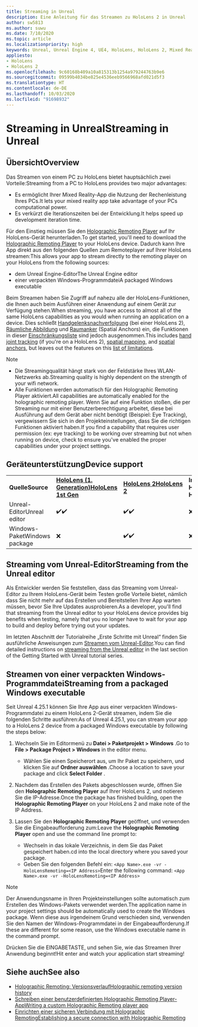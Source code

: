 ```yaml
---
title: Streaming in Unreal
description: Eine Anleitung für das Streamen zu HoloLens 2 in Unreal
author: sw5813
ms.author: suwu
ms.date: 7/10/2020
ms.topic: article
ms.localizationpriority: high
keywords: Unreal, Unreal Engine 4, UE4, HoloLens, HoloLens 2, Mixed Reality, Streaming, PC, Holographic App Remoting, Holographic Remoting Player, Dokumentation
appliesto:
- HoloLens
- HoloLens 2
ms.openlocfilehash: 9c60168b409a10a815313b1254a979244763b9e6
ms.sourcegitcommit: 09599b4034be825e4536eeb9566968afd021d5f3
ms.translationtype: HT
ms.contentlocale: de-DE
ms.lasthandoff: 10/03/2020
ms.locfileid: "91698932"
---
```

# <a name="streaming-in-unreal"></a><span data-ttu-id="978dd-104">Streaming in Unreal</span><span class="sxs-lookup"><span data-stu-id="978dd-104">Streaming in Unreal</span></span>

## <a name="overview"></a><span data-ttu-id="978dd-105">Übersicht</span><span class="sxs-lookup"><span data-stu-id="978dd-105">Overview</span></span>
<span data-ttu-id="978dd-106">Das Streamen von einem PC zu HoloLens bietet hauptsächlich zwei Vorteile:</span><span class="sxs-lookup"><span data-stu-id="978dd-106">Streaming from a PC to HoloLens provides two major advantages:</span></span> 
* <span data-ttu-id="978dd-107">Es ermöglicht Ihrer Mixed Reality-App die Nutzung der Rechenleistung Ihres PCs.</span><span class="sxs-lookup"><span data-stu-id="978dd-107">It lets your mixed reality app take advantage of your PCs computational power.</span></span> 
* <span data-ttu-id="978dd-108">Es verkürzt die Iterationszeiten bei der Entwicklung.</span><span class="sxs-lookup"><span data-stu-id="978dd-108">It helps speed up development iteration time.</span></span> 

<span data-ttu-id="978dd-109">Für den Einstieg müssen Sie den [Holographic Remoting Player](../platform-capabilities-and-apis/holographic-remoting-player.md) auf Ihr HoloLens-Gerät herunterladen.</span><span class="sxs-lookup"><span data-stu-id="978dd-109">To get started, you'll need to download the [Holographic Remoting Player](../platform-capabilities-and-apis/holographic-remoting-player.md) to your HoloLens device.</span></span> <span data-ttu-id="978dd-110">Dadurch kann Ihre App direkt aus den folgenden Quellen zum Remoteplayer auf Ihrer HoloLens streamen:</span><span class="sxs-lookup"><span data-stu-id="978dd-110">This allows your app to stream  directly to the remoting player on your HoloLens from the following sources:</span></span>

* <span data-ttu-id="978dd-111">dem Unreal Engine-Editor</span><span class="sxs-lookup"><span data-stu-id="978dd-111">The Unreal Engine editor</span></span>
* <span data-ttu-id="978dd-112">einer verpackten Windows-Programmdatei</span><span class="sxs-lookup"><span data-stu-id="978dd-112">A packaged Windows executable</span></span> 

<span data-ttu-id="978dd-113">Beim Streamen haben Sie Zugriff auf nahezu alle der HoloLens-Funktionen, die Ihnen auch beim Ausführen einer Anwendung auf einem Gerät zur Verfügung stehen.</span><span class="sxs-lookup"><span data-stu-id="978dd-113">When streaming, you have access to almost all of the same HoloLens capabilities as you would when running an application on a device.</span></span> <span data-ttu-id="978dd-114">Dies schließt [Handgelenksnachverfolgung](unreal-hand-tracking.md) (bei einer HoloLens 2), [Räumliche Abbildung](unreal-spatial-mapping.md) und [Raumanker](unreal-spatial-anchors.md) (Spatial Anchors) ein, die Funktionen in dieser [Einschränkungsliste](../platform-capabilities-and-apis/holographic-remoting-troubleshooting.md) sind jedoch ausgenommen.</span><span class="sxs-lookup"><span data-stu-id="978dd-114">This includes [hand joint tracking](unreal-hand-tracking.md) (if you're on a HoloLens 2), [spatial mapping](unreal-spatial-mapping.md), and [spatial anchors](unreal-spatial-anchors.md), but leaves out the features on this [list of limitations](../platform-capabilities-and-apis/holographic-remoting-troubleshooting.md).</span></span> 

> [!NOTE]
> * <span data-ttu-id="978dd-115">Die Streamingqualität hängt stark von der Feldstärke Ihres WLAN-Netzwerks ab.</span><span class="sxs-lookup"><span data-stu-id="978dd-115">Streaming quality is highly dependent on the strength of your wifi network.</span></span>
> * <span data-ttu-id="978dd-116">Alle Funktionen werden automatisch für den Holographic Remoting Player aktiviert.</span><span class="sxs-lookup"><span data-stu-id="978dd-116">All capabilities are automatically enabled for the holographic remoting player.</span></span> <span data-ttu-id="978dd-117">Wenn Sie auf eine Funktion stoßen, die per Streaming nur mit einer Benutzerberechtigung arbeitet, diese bei Ausführung auf dem Gerät aber nicht benötigt (Beispiel: Eye Tracking), vergewissern Sie sich in den Projekteinstellungen, dass Sie die richtigen Funktionen aktiviert haben.</span><span class="sxs-lookup"><span data-stu-id="978dd-117">If you find a capability that requires user permission (ex: eye tracking) to be working over streaming but not when running on device, check to ensure you've enabled the proper capabilities under your project settings.</span></span>

## <a name="device-support"></a><span data-ttu-id="978dd-118">Geräteunterstützung</span><span class="sxs-lookup"><span data-stu-id="978dd-118">Device support</span></span>

<table>
    <colgroup>
    <col width="33%" />
    <col width="33%" />
    <col width="33%" />
    </colgroup>
    <tr>
        <td><span data-ttu-id="978dd-119"><strong>Quelle</strong></span><span class="sxs-lookup"><span data-stu-id="978dd-119"><strong>Source</strong></span></span></td>
        <td><span data-ttu-id="978dd-120"><a href="https://docs.microsoft.com/hololens/hololens1-hardware"><strong>HoloLens (1. Generation)</strong></a></span><span class="sxs-lookup"><span data-stu-id="978dd-120"><a href="https://docs.microsoft.com/hololens/hololens1-hardware"><strong>HoloLens 1st Gen</strong></a></span></span></td>
        <td><span data-ttu-id="978dd-121"><a href="https://www.microsoft.com/hololens/hardware"><strong>HoloLens 2</strong></a></span><span class="sxs-lookup"><span data-stu-id="978dd-121"><a href="https://www.microsoft.com/hololens/hardware"><strong>HoloLens 2</strong></a></span></span></td>
        <td><span data-ttu-id="978dd-122"><strong>Immersive Headsets</strong></span><span class="sxs-lookup"><span data-stu-id="978dd-122"><strong>Immersive Headsets</strong></span></span></td>
    </tr>
     <tr>
        <td><span data-ttu-id="978dd-123">Unreal-Editor</span><span class="sxs-lookup"><span data-stu-id="978dd-123">Unreal editor</span></span></td>
        <td><span data-ttu-id="978dd-124">✔️</span><span class="sxs-lookup"><span data-stu-id="978dd-124">✔️</span></span></td>
        <td><span data-ttu-id="978dd-125">✔️</span><span class="sxs-lookup"><span data-stu-id="978dd-125">✔️</span></span></td>
        <td>❌</td>
    </tr>
    <tr>
        <td><span data-ttu-id="978dd-126">Windows-Paket</span><span class="sxs-lookup"><span data-stu-id="978dd-126">Windows package</span></span></td>
        <td>❌</td>
        <td><span data-ttu-id="978dd-127">✔️</span><span class="sxs-lookup"><span data-stu-id="978dd-127">✔️</span></span></td>
        <td>❌</td>
    </tr>

</table>

## <a name="streaming-from-the-unreal-editor"></a><span data-ttu-id="978dd-128">Streaming vom Unreal-Editor</span><span class="sxs-lookup"><span data-stu-id="978dd-128">Streaming from the Unreal editor</span></span>

<span data-ttu-id="978dd-129">Als Entwickler werden Sie feststellen, dass das Streaming vom Unreal-Editor zu Ihrem HoloLens-Gerät beim Testen große Vorteile bietet, nämlich dass Sie nicht mehr auf das Erstellen und Bereitstellen Ihrer App warten müssen, bevor Sie Ihre Updates ausprobieren.</span><span class="sxs-lookup"><span data-stu-id="978dd-129">As a developer, you'll find that streaming from the Unreal editor to your HoloLens device provides big benefits when testing, namely that you no longer have to wait for your app to build and deploy before trying out your updates.</span></span>

<span data-ttu-id="978dd-130">Im letzten Abschnitt der Tutorialreihe „Erste Schritte mit Unreal“ finden Sie ausführliche Anweisungen zum [Streamen vom Unreal-Editor](tutorials/unreal-uxt-ch6.md#device-only-streaming).</span><span class="sxs-lookup"><span data-stu-id="978dd-130">You can find detailed instructions on [streaming from the Unreal editor](tutorials/unreal-uxt-ch6.md#device-only-streaming) in the last section of the Getting Started with Unreal tutorial series.</span></span>

## <a name="streaming-from-a-packaged-windows-executable"></a><span data-ttu-id="978dd-131">Streamen von einer verpackten Windows-Programmdatei</span><span class="sxs-lookup"><span data-stu-id="978dd-131">Streaming from a packaged Windows executable</span></span>

<span data-ttu-id="978dd-132">Seit Unreal 4.25.1 können Sie Ihre App aus einer verpackten Windows-Programmdatei zu einem HoloLens 2-Gerät streamen, indem Sie die folgenden Schritte ausführen:</span><span class="sxs-lookup"><span data-stu-id="978dd-132">As of Unreal 4.25.1, you can stream your app to a HoloLens 2 device from a packaged Windows executable by following the steps below:</span></span> 

1. <span data-ttu-id="978dd-133">Wechseln Sie im Editormenü zu **Datei > Paketprojekt > Windows** .</span><span class="sxs-lookup"><span data-stu-id="978dd-133">Go to **File > Package Project > Windows** in the editor menu.</span></span> 
    * <span data-ttu-id="978dd-134">Wählen Sie einen Speicherort aus, um Ihr Paket zu speichern, und klicken Sie auf **Ordner auswählen** .</span><span class="sxs-lookup"><span data-stu-id="978dd-134">Choose a location to save your package and click **Select Folder** .</span></span>

2. <span data-ttu-id="978dd-135">Nachdem das Erstellen des Pakets abgeschlossen wurde, öffnen Sie den **Holographic Remoting Player** auf Ihrer HoloLens 2, und notieren Sie die IP-Adresse.</span><span class="sxs-lookup"><span data-stu-id="978dd-135">Once the package has finished building, open the **Holographic Remoting Player** on your HoloLens 2 and make note of the IP Address.</span></span> 
3. <span data-ttu-id="978dd-136">Lassen Sie den **Holographic Remoting Player** geöffnet, und verwenden Sie die Eingabeaufforderung zum:</span><span class="sxs-lookup"><span data-stu-id="978dd-136">Leave the **Holographic Remoting Player** open and use the command line prompt to:</span></span> 
    * <span data-ttu-id="978dd-137">Wechseln in das lokale Verzeichnis, in dem Sie das Paket gespeichert haben.</span><span class="sxs-lookup"><span data-stu-id="978dd-137">cd into the local directory where you saved your package.</span></span>
    * <span data-ttu-id="978dd-138">Geben Sie den folgenden Befehl ein: ```<App Name>.exe -vr -HoloLensRemoting=<IP Address>```</span><span class="sxs-lookup"><span data-stu-id="978dd-138">Enter the following command: ```<App Name>.exe -vr -HoloLensRemoting=<IP Address>```</span></span>

> [!NOTE]
> <span data-ttu-id="978dd-139">Der Anwendungsname in Ihren Projekteinstellungen sollte automatisch zum Erstellen des Windows-Pakets verwendet werden.</span><span class="sxs-lookup"><span data-stu-id="978dd-139">The application name in your project settings should be automatically used to create the Windows package.</span></span> <span data-ttu-id="978dd-140">Wenn diese aus irgendeinem Grund verschieden sind, verwenden Sie den Namen der Windows-Programmdatei in der Eingabeaufforderung.</span><span class="sxs-lookup"><span data-stu-id="978dd-140">If these are different for some reason, use the Windows executable name in the command prompt.</span></span>

<span data-ttu-id="978dd-141">Drücken Sie die EINGABETASTE, und sehen Sie, wie das Streamen Ihrer Anwendung beginnt!</span><span class="sxs-lookup"><span data-stu-id="978dd-141">Hit enter and watch your application start streaming!</span></span>

## <a name="see-also"></a><span data-ttu-id="978dd-142">Siehe auch</span><span class="sxs-lookup"><span data-stu-id="978dd-142">See also</span></span>
* [<span data-ttu-id="978dd-143">Holographic Remoting: Versionsverlauf</span><span class="sxs-lookup"><span data-stu-id="978dd-143">Holographic remoting version history</span></span>](../platform-capabilities-and-apis/holographic-remoting-version-history.md)
* [<span data-ttu-id="978dd-144">Schreiben einer benutzerdefinierten Holographic Remoting Player-App</span><span class="sxs-lookup"><span data-stu-id="978dd-144">Writing a custom Holographic Remoting player app</span></span>](../platform-capabilities-and-apis/holographic-remoting-create-player.md)
* [<span data-ttu-id="978dd-145">Einrichten einer sicheren Verbindung mit Holographic Remoting</span><span class="sxs-lookup"><span data-stu-id="978dd-145">Establishing a secure connection with Holographic Remoting</span></span>](../platform-capabilities-and-apis/holographic-remoting-secure-connection.md)
